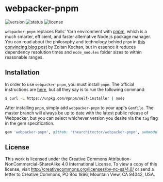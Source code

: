 # webpacker-pnpm

![version](https://img.shields.io/gem/v/webpacker-pnpm.svg?label=version&style=flat-square)
![status](https://img.shields.io/travis/thearchitector/webpacker-pnpm?style=flat-square)
![license](https://img.shields.io/badge/license-CC--BY--NC--SA--4.0-green?style=flat-square)

`webpacker-pnpm` replaces Rails' Yarn environment with [pnpm](https://pnpm.js.org/), which is a much smarter, efficient, and faster alternative Node.js package manager. You can read about the philosophy and technology behind `pnpm` in [this convincing blog post](https://www.kochan.io/nodejs/why-should-we-use-pnpm.html) by Zoltan Kochan, but in essence it reduces dependency resolution times and `node_modules` folder sizes to within reasonable ranges.

## Installation

In order to use `webpacker-pnpm`, you must install `pnpm`. The official instructions are [here](https://pnpm.js.org/en/installation), but all they say is to run the following command:

```sh
$ curl -L https://unpkg.com/@pnpm/self-installer | node
```

After installing `pnpm`, simply add `webpacker-pnpm` to your app's `Gemfile`. The master branch will always be up to date with the latest public release of Webpacker,
but you can select whichever version you desire via the `tag` flag in the gem specification.

```ruby
gem 'webpacker-pnpm', github: 'thearchitector/webpacker-pnpm', submodules: true
```

## License

This work is licensed under the Creative Commons Attribution-NonCommercial-ShareAlike 4.0 International License. To view a copy of this license, visit <http://creativecommons.org/licenses/by-nc-sa/4.0/> or send a letter to Creative Commons, PO Box 1866, Mountain View, CA 94042, USA.
